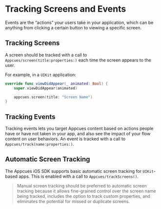 # Tracking Screens and Events

Events are the “actions” your users take in your application, which can be anything from clicking a certain button to viewing a specific screen.

## Tracking Screens

A screen should be tracked with a call to ``Appcues/screen(title:properties:)`` each time the screen appears to the user.

For example, in a `UIKit` application:

```swift
override func viewDidAppear(_ animated: Bool) {
    super.viewDidAppear(animated)

    appcues.screen(title: "Screen Name")
}
```

## Tracking Events

Tracking events lets you target Appcues content based on actions people have or have not taken in your app, and also see the impact of your flow content on user behaviors. An event is tracked with a call to ``Appcues/track(name:properties:)``.

## Automatic Screen Tracking

The Appcues iOS SDK supports basic automatic screen tracking for `UIKit`-based apps. This is enabled with a call to ``Appcues/trackScreens()``.

> Manual screen tracking should be preferred to automatic screen tracking because it allows fine-grained control over the screen name being tracked, includes the option to track custom properties, and eliminates the potential for missed or duplicate screens.
